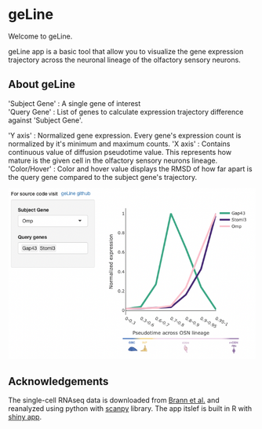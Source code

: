 # geLine

Welcome to geLine. 

geLine app is a basic tool that allow you to visualize the gene expression trajectory across the neuronal lineage of the olfactory sensory neurons. 

## About geLine 
'Subject Gene' : A single gene of interest  
'Query Gene' : List of genes to calculate expression trajectory difference against 'Subject Gene'. 

'Y axis' : Normalized gene expression. Every gene's expression count is normalized by it's minimum and maximum counts. 
'X axis' : Contains continuous value of diffusion pseudotime value. This represents how mature is the given cell in the olfactory sensory neurons lineage. 
'Color/Hover' :  Color and hover value displays the RMSD of how far apart is the query gene compared to the subject gene's trajectory. 

![geLine shot](www/geLine_screenshot.png)

## Acknowledgements
The single-cell RNAseq data is downloaded from [Brann et al.](https://www.science.org/doi/10.1126/sciadv.abc5801?url_ver=Z39.88-2003&rfr_id=ori:rid:crossref.org&rfr_dat=cr_pub%20%200pubmed) and reanalyzed using python with [scanpy](https://scanpy.readthedocs.io/en/stable/) library. The app itslef is built in R with [shiny app](https://shiny.rstudio.com/).